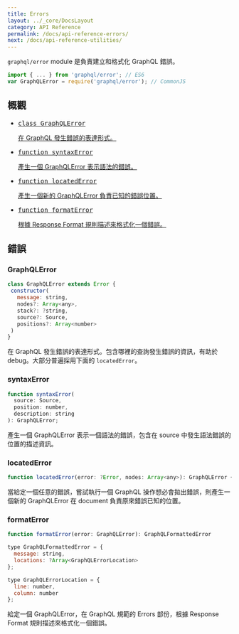 ```yaml
---
title: Errors
layout: ../_core/DocsLayout
category: API Reference
permalink: /docs/api-reference-errors/
next: /docs/api-reference-utilities/
---
```


`graphql/error` module 是負責建立和格式化 GraphQL 錯誤。

```js
import { ... } from 'graphql/error'; // ES6
var GraphQLError = require('graphql/error'); // CommonJS
```

## 概觀

<ul class="apiIndex">
  <li>
    <a href="#graphqlerror">
      <pre>class GraphQLError</pre>
      在 GraphQL 發生錯誤的表達形式。
    </a>
  </li>
  <li>
    <a href="#syntaxerror">
      <pre>function syntaxError</pre>
      產生一個 GraphQLError 表示語法的錯誤。
    </a>
  </li>
  <li>
    <a href="#locatedError">
      <pre>function locatedError</pre>
      產生一個新的 GraphQLError 負責已知的錯誤位置。
    </a>
  </li>
  <li>
    <a href="#formaterror">
      <pre>function formatError</pre>
      根據 Response Format 規則描述來格式化一個錯誤。
    </a>
  </li>
</ul>

## 錯誤

### GraphQLError

```js
class GraphQLError extends Error {
 constructor(
   message: string,
   nodes?: Array<any>,
   stack?: ?string,
   source?: Source,
   positions?: Array<number>
 )
}
```

在 GraphQL 發生錯誤的表達形式。包含哪裡的查詢發生錯誤的資訊，有助於 debug。大部分普遍採用下面的 `locatedError`。

### syntaxError

```js
function syntaxError(
  source: Source,
  position: number,
  description: string
): GraphQLError;
```

產生一個 GraphQLError 表示一個語法的錯誤，包含在 source 中發生語法錯誤的位置的描述資訊。

### locatedError

```js
function locatedError(error: ?Error, nodes: Array<any>): GraphQLError {
```

當給定一個任意的錯誤，嘗試執行一個 GraphQL 操作想必會拋出錯誤，則產生一個新的 GraphQLError 在 document 負責原來錯誤已知的位置。

### formatError

```js
function formatError(error: GraphQLError): GraphQLFormattedError

type GraphQLFormattedError = {
  message: string,
  locations: ?Array<GraphQLErrorLocation>
};

type GraphQLErrorLocation = {
  line: number,
  column: number
};
```

給定一個 GraphQLError，在 GraphQL 規範的 Errors 部份，根據 Response Format 規則描述來格式化一個錯誤。
